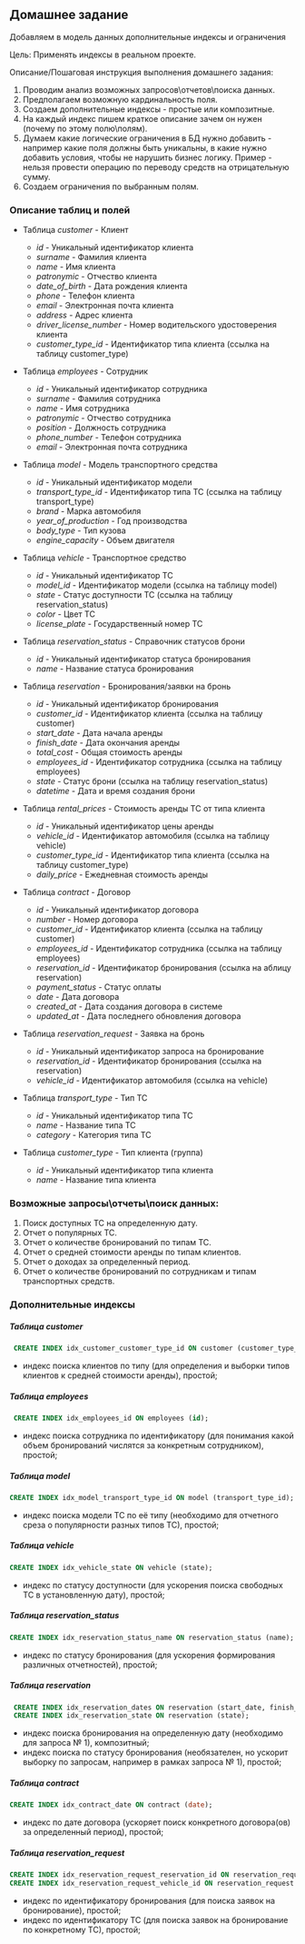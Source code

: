 ## Домашнее задание ##
Добавляем в модель данных дополнительные индексы и ограничения

Цель: Применять индексы в реальном проекте.

Описание/Пошаговая инструкция выполнения домашнего задания: 
1. Проводим анализ возможных запросов\отчетов\поиска данных.
2. Предполагаем возможную кардинальность поля.
3. Создаем дополнительные индексы - простые или композитные.
4. На каждый индекс пишем краткое описание зачем он нужен (почему по этому полю\полям).
5. Думаем какие логические ограничения в БД нужно добавить - например какие поля должны быть уникальны, в какие нужно добавить условия, чтобы не нарушить бизнес логику. Пример - нельзя провести операцию по переводу средств на отрицательную сумму.
6. Создаем ограничения по выбранным полям.


### Описание таблиц и полей ###
- Таблица *customer* - Клиент
  - *id* - Уникальный идентификатор клиента
  - *surname* - Фамилия клиента
  - *name* - Имя клиента
  - *patronymic* - Отчество клиента
  - *date_of_birth* - Дата рождения клиента
  - *phone* - Телефон клиента
  - *email* - Электронная почта клиента
  - *address* - Адрес клиента
  - *driver_license_number* - Номер водительского удостоверения клиента
  - *customer_type_id* - Идентификатор типа клиента (ссылка на таблицу customer_type)

- Таблица *employees* - Сотрудник
  - *id* - Уникальный идентификатор сотрудника
  - *surname* - Фамилия сотрудника
  - *name* - Имя сотрудника
  - *patronymic* - Отчество сотрудника
  - *position* - Должность сотрудника
  - *phone_number* - Телефон сотрудника
  - *email* - Электронная почта сотрудника

- Таблица *model* - Модель транспортного средства
  - *id* - Уникальный идентификатор модели
  - *transport_type_id* - Идентификатор типа ТС (ссылка на таблицу transport_type)
  - *brand* - Марка автомобиля
  - *year_of_production* - Год производства
  - *body_type* - Тип кузова
  - *engine_capacity* - Объем двигателя

- Таблица *vehicle* - Транспортное средство
  - *id* - Уникальный идентификатор ТС
  - *model_id* - Идентификатор модели (ссылка на таблицу model)
  - *state* - Статус доступности ТС (ссылка на таблицу reservation_status)
  - *color* - Цвет ТС
  - *license_plate* - Государственный номер ТС

- Таблица *reservation_status* - Справочник статусов брони
  - *id* - Уникальный идентификатор статуса бронирования
  - *name* - Название статуса бронирования

- Таблица *reservation* - Бронирования/заявки на бронь
  - *id* - Уникальный идентификатор бронирования
  - *customer_id* - Идентификатор клиента (ссылка на таблицу customer)
  - *start_date* - Дата начала аренды
  - *finish_date* - Дата окончания аренды
  - *total_cost* - Общая стоимость аренды
  - *employees_id* - Идентификатор сотрудника (ссылка на таблицу employees)
  - *state* - Статус брони (ссылка на таблицу reservation_status)
  - *datetime* - Дата и время создания брони

- Таблица *rental_prices* - Стоимость аренды ТС от типа клиента
  - *id* - Уникальный идентификатор цены аренды
  - *vehicle_id* - Идентификатор автомобиля (ссылка на таблицу vehicle)
  - *customer_type_id* - Идентификатор типа клиента (ссылка на таблицу customer_type)
  - *daily_price* - Ежедневная стоимость аренды

- Таблица *contract* - Договор
  - *id* - Уникальный идентификатор договора
  - *number* - Номер договора
  - *customer_id* - Идентификатор клиента (ссылка на таблицу customer)
  - *employees_id* - Идентификатор сотрудника (ссылка на таблицу employees)
  - *reservation_id* - Идентификатор бронирования (ссылка на аблицу reservation)
  - *payment_status* - Статус оплаты
  - *date* - Дата договора
  - *created_at* - Дата создания договора в системе
  - *updated_at* - Дата последнего обновления договора

- Таблица *reservation_request* - Заявка на бронь 
  - *id* - Уникальный идентификатор запроса на бронирование
  - *reservation_id* - Идентификатор бронирования (ссылка на reservation)
  - *vehicle_id* - Идентификатор автомобиля (ссылка на vehicle)

- Таблица *transport_type* - Тип ТС
  - *id* - Уникальный идентификатор типа ТС
  - *name* - Название типа ТС
  - *category* - Категория типа ТС

- Таблица *customer_type* - Тип клиента (группа)
  - *id* - Уникальный идентификатор типа клиента
  - *name* - Название типа клиента

### Возможные запросы\отчеты\поиск данных: ###
1. Поиск доступных ТС на определенную дату.
2. Отчет о популярных ТС.
3. Отчет о количестве бронирований по типам ТС.
4. Отчет о средней стоимости аренды по типам клиентов.
5. Отчет о доходах за определенный период.
6. Отчет о количестве бронирований по сотрудникам и типам транспортных средств.

### Дополнительные индексы ###

##### Таблица *customer* #####
```sql
 CREATE INDEX idx_customer_customer_type_id ON customer (customer_type_id);
```
- индекс поиска клиентов по типу (для определения и выборки типов клиентов к средней стоимости аренды), простой;
  
##### Таблица *employees* #####
```sql
 CREATE INDEX idx_employees_id ON employees (id);
```
- индекс поиска сотрудника по идентификатору (для понимания какой объем бронирований числятся за конкретным сотрудником), простой;
  
##### Таблица *model* #####
```sql
CREATE INDEX idx_model_transport_type_id ON model (transport_type_id);
```
- индекс поиска модели ТС по её типу (необходимо для отчетного среза о популярности разных типов ТС), простой;
  
##### Таблица *vehicle* #####
```sql
CREATE INDEX idx_vehicle_state ON vehicle (state);
```
- индекс по статусу доступности (для ускорения поиска свободных ТС в установленную дату), простой;
  
##### Таблица *reservation_status* #####
```sql
CREATE INDEX idx_reservation_status_name ON reservation_status (name);
```
- индекс по статусу бронирования (для ускорения формирования различных отчетностей), простой;
  
##### Таблица *reservation* #####
```sql
 CREATE INDEX idx_reservation_dates ON reservation (start_date, finish_date);
 CREATE INDEX idx_reservation_state ON reservation (state);
```
- индекс поиска бронирования на определенную дату (необходимо для запроса № 1), композитный;
- индекс поиска по статусу бронирования (необязателен, но ускорит выборку по запросам, например в рамках запроса № 1), простой;

##### Таблица *contract* #####
```sql
CREATE INDEX idx_contract_date ON contract (date);
```
- индекс по дате договора (ускоряет поиск конкретного договора(ов) за определенный период), простой;

##### Таблица *reservation_request* #####
```sql
CREATE INDEX idx_reservation_request_reservation_id ON reservation_request (reservation_id);
CREATE INDEX idx_reservation_request_vehicle_id ON reservation_request (vehicle_id);
```
- индекс по идентификатору бронирования (для поиска заявок на бронирование), простой;
- индекс по идентификатору ТС (для поиска заявок на бронирование по конкретному ТС), простой;



